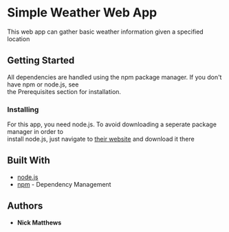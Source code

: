 # Simple Weather Web App

This web app can gather basic weather information given a specified location

## Getting Started

All dependencies are handled using the npm package manager. If you don't have npm or node.js, see  
the Prerequisites section for installation.

### Installing

For this app, you need node.js. To avoid downloading a seperate package manager in order to  
install node.js, just navigate to [their website](https://nodejs.org/en/) and download it there

## Built With

* [node.js](https://nodejs.org/en/)
* [npm](https://www.npmjs.com/) - Dependency Management

## Authors

* **Nick Matthews**
